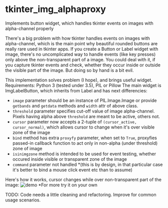 # tkinter_img_alphaproxy
Implements button widget, which handles tkinter events on images with alpha-channel properly

There's a big problem with how tkinter handles events on images with alpha-channel, which is the main point why beautiful rounded buttons are really rare used in tkinter apps.
If you create a Button or Label widget with image, there's no uncomplicated way to handle events (like key presses) only above the non-transparent part of a image.
You could deal with it, if you capture tkinter events and check, whether they occur inside or outside the visible part of the image. But doing so by hand is a bit evil.


This implementation solves problem (I hope), and brings useful widget.
Requirements: Python 3 (tested under 3.5), PIL or Pillow
The main widget is ImgLabelButton, which inherits from Label and has next differencies:
- `image` parameter should be an instance of PIL.Image.Image or provide `getbands` and `getdata` methods and `width` attr of above class.
- `threshold` parameter specifies cut-off value of image alpha-channel. Pixels having alpha above `threshold` are meant to be active, others not.
- `cursor` parameter now accepts a 2-tuple of `(cursor_active, cursor_normal)`, which allows cursor to change when it's over visible zone of the image
- `bind` method has extra `proxyfy` parameter, when set to `True`, proxyfies passed-in callback function to act only in non-alpha (under threshold) zone of image
- `isinimgzone` method is intended to be used for event testing, whether occured inside visible or transparent zone of the image
- `command` parameter not handled *(this is by design, in that particular case it's better to bind a <Button-1> mouse click event etc than to assume)

Here's how it works, cursor changes while over non-transparent part of the image:
![demo](https://cloud.githubusercontent.com/assets/16870636/17231023/2fa14980-5528-11e6-9510-5c726e5426fc.png)
*For more try it on your own

TODO:
Code needs a little cleaning and refactoring.
Improve for common usage scenarios.
